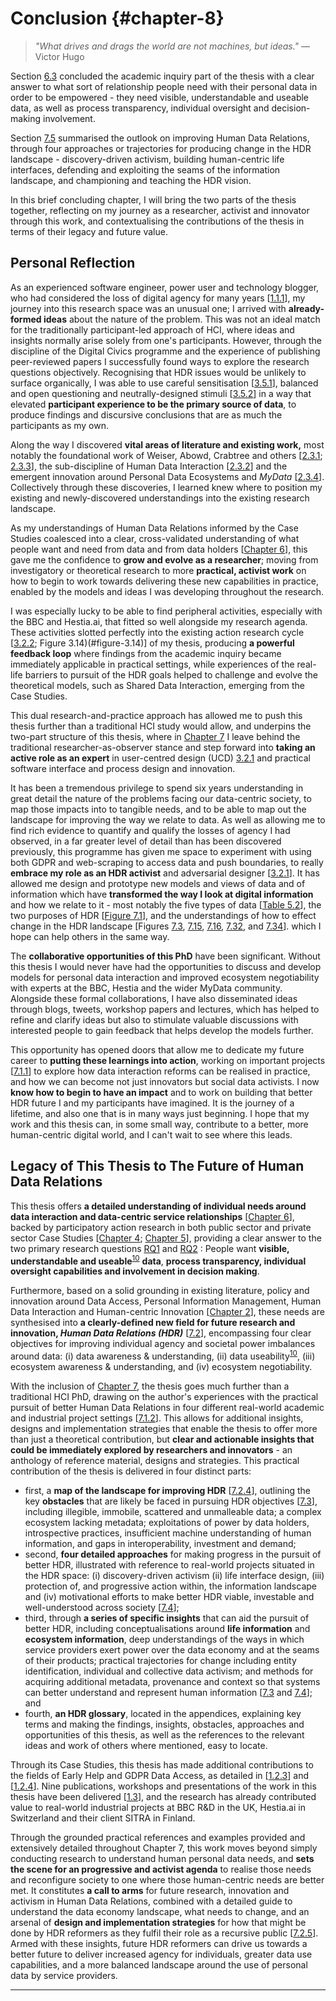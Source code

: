 Conclusion {#chapter-8}
===========

> _"What drives and drags the world are not machines, but ideas."_ — Victor Hugo

Section [6.3](#6.3) concluded the academic inquiry part of the thesis with a clear answer to what sort of relationship people need with their personal data in order to be empowered - they need visible, understandable and useable data, as well as process transparency, individual oversight and decision-making involvement.

Section [7.5](#7.5) summarised the outlook on improving Human Data Relations, through four approaches or trajectories for producing change in the HDR landscape - discovery-driven activism, building human-centric life interfaces, defending and exploiting the seams of the information landscape, and championing and teaching the HDR vision.

In this brief concluding chapter, I will bring the two parts of the thesis together, reflecting on my journey as a researcher, activist and innovator through this work, and contextualising the contributions of the thesis in terms of their legacy and future value.

Personal Reflection
-------------------

As an experienced software engineer, power user and technology blogger, who had considered the loss of digital agency for many years [[1.1.1](#1.1.1)], my journey into this research space was an unusual one; I arrived with **already-formed ideas** about the nature of the problem. This was not an ideal match for the traditionally participant-led approach of HCI, where ideas and insights normally arise solely from one's participants. However, through the discipline of the Digital Civics programme and the experience of publishing peer-reviewed papers I successfully found ways to explore the research questions objectively. Recognising that HDR issues would be unlikely to surface organically, I was able to use careful sensitisation [[3.5.1](#3.5.1)], balanced and open questioning and neutrally-designed stimuli [[3.5.2](#3.5.2)] in a way that elevated **participant experience to be the primary source of data**, to produce findings and discursive conclusions that are as much the participants as my own.

Along the way I discovered **vital areas of literature and existing work,** most notably the foundational work of Weiser, Abowd, Crabtree and others [[2.3.1](#2.3.1); [2.3.3](#2.3.3)], the sub-discipline of Human Data Interaction [[2.3.2](#2.3.2)] and the emergent innovation around Personal Data Ecosystems and _MyData_ [[2.3.4](#2.3.4)]. Collectively through these discoveries, I learned knew where to position my existing and newly-discovered understandings into the existing research landscape.

As my understandings of Human Data Relations informed by the Case Studies coalesced into a clear, cross-validated understanding of what people want and need from data and from data holders [[Chapter 6](#chapter-6)], this gave me the confidence to **grow and evolve as a researcher**; moving from investigatory or theoretical research to more **practical, activist work** on how to begin to work towards delivering these new capabilities in practice, enabled by the models and ideas I was developing throughout the research.

I was especially lucky to be able to find peripheral activities, especially with the BBC and Hestia.ai, that fitted so well alongside my research agenda. These activities slotted perfectly into the existing action research cycle [[3.2.2](#3.2.2); Figure 3.14)(#figure-3.14)] of my thesis, producing **a powerful feedback loop** where findings from the academic inquiry became immediately applicable in practical settings, while experiences of the real-life barriers to pursuit of the HDR goals helped to challenge and evolve the theoretical models, such as Shared Data Interaction, emerging from the Case Studies.

This dual research-and-practice approach has allowed me to push this thesis further than a traditional HCI study would allow, and underpins the two-part structure of this thesis, where in [Chapter 7](#chapter-7) I leave behind the traditional researcher-as-observer stance and step forward into **taking an active role as an expert** in user-centred design (UCD) [3.2.1](#3.2.1) and practical software interface and process design and innovation.

It has been a tremendous privilege to spend six years understanding in great detail the nature of the problems facing our data-centric society, to map those impacts into to tangible needs, and to be able to map out the landscape for improving the way we relate to data. As well as allowing me to find rich evidence to quantify and qualify the losses of agency I had observed, in a far greater level of detail than has been discovered previously, this programme has given me space to experiment with using both GDPR and web-scraping to access data and push boundaries, to really **embrace my role as an HDR activist** and adversarial designer [[3.2.1](#3.2.1)]. It has allowed me design and prototype new models and views of data and of information which have **transformed the way I look at digital information** and how we relate to it - most notably the five types of data [[Table 5.2](#table-5.2)], the two purposes of HDR [[Figure 7.1](#figure-7.1)], and the understandings of how to effect change in the HDR landscape [Figures [7.3](#7.3), [7.15](#figure-7.15), [7.16](#figure-7.16), [7.32](#figure-7.32), and [7.34](#figure-7.34)]. which I hope can help others in the same way.

The **collaborative opportunities of this PhD** have been significant. Without this thesis I would never have had the opportunities to discuss and develop models for personal data interaction and improved ecosystem negotiability with experts at the BBC, Hestia and the wider MyData community. Alongside these formal collaborations, I have also disseminated ideas through blogs, tweets, workshop papers and lectures, which has helped to refine and clarify ideas but also to stimulate valuable discussions with interested people to gain feedback that helps develop the models further.

This opportunity has opened doors that allow me to dedicate my future career to **putting these learnings into action**, working on important projects [[7.1.1](#7.1.1)] to explore how data interaction reforms can be realised in practice, and how we can become not just innovators but social data activists. I now **know how to begin to have an impact** and to work on building that better HDR future I and my participants have imagined. It is the journey of a lifetime, and also one that is in many ways just beginning. I hope that my work and this thesis can, in some small way, contribute to a better, more human-centric digital world, and I can't wait to see where this leads.

Legacy of This Thesis to The Future of Human Data Relations
-----------------------------------------------------------

This thesis offers **a detailed understanding of individual needs around data interaction and data-centric service relationships** [[Chapter 6](#chapter-6)], backed by participatory action research in both public sector and private sector Case Studies [[Chapter 4](#chapter-4); [Chapter 5](#chapter-5)], providing a clear answer to the two primary research questions [RQ1](#RQ1) and [RQ2](#RQ2) : People want **visible, understandable and useable**<sup>[10](#fn10)</sup> **data**, **process transparency, individual oversight capabilities and involvement in decision making**.

Furthermore, based on a solid grounding in existing literature, policy and innovation around Data Access, Personal Information Management, Human Data Interaction and Human-centric Innovation [[Chapter 2](#chapter-2)], these needs are synthesised into **a clearly-defined new field for future research and innovation, _Human Data Relations (HDR)_** [[7.2](#7.2)], encompassing four clear objectives for improving individual agency and societal power imbalances around data: (i) data awareness & understanding, (ii) data useability<sup>[10](#fn10)</sup>, (iii) ecosystem awareness & understanding, and (iv) ecosystem negotiability.

With the inclusion of [Chapter 7](#chapter-7), the thesis goes much further than a traditional HCI PhD, drawing on the author's experiences with the practical pursuit of better Human Data Relations in four different real-world academic and industrial project settings [[7.1.2](#7.1.2)]. This allows for additional insights, designs and implementation strategies that enable the thesis to offer more than just a theoretical contribution, but **clear and actionable insights that could be immediately explored by researchers and innovators** - an anthology of reference material, designs and strategies. This practical contribution of the thesis is delivered in four distinct parts:

- first, a **map of the landscape for improving HDR** [[7.2.4](#7.2.4)], outlining the key **obstacles** that are likely be faced in pursuing HDR objectives [[7.3](#7.3)], including illegible, immobile, scattered and unmalleable data; a complex ecosystem lacking metadata; exploitations of power by data holders, introspective practices, insufficient machine understanding of human information, and gaps in interoperability, investment and demand;
- second, **four detailed approaches** for making progress in the pursuit of better HDR, illustrated with reference to real-world projects situated in the HDR space: (i) discovery-driven activism (ii) life interface design, (iii) protection of, and progressive action within, the information landscape and (iv) motivational efforts to make better HDR viable, investable and well-understood across society [[7.4](#7.4)];
- third, through **a series of specific insights** that can aid the pursuit of better HDR, including conceptualisations around **life information** and **ecosystem information**, deep understandings of the ways in which service providers exert power over the data economy and at the seams of their products; practical trajectories for change including entity identification, individual and collective data activism; and methods for acquiring additional metadata, provenance and context so that systems can better understand and represent human information [[7.3](#7.3) and [7.4](#7.4)]; and
- fourth, **an HDR glossary**, located in the appendices, explaining key terms and making the findings, insights, obstacles, approaches and opportunities of this thesis, as well as the references to the relevant ideas and work of others where mentioned, easy to locate.

Through its Case Studies, this thesis has made additional contributions to the fields of Early Help and GDPR Data Access, as detailed in [[1.2.3](#1.2.3)] and [[1.2.4](#1.2.4)]. Nine publications, workshops and presentations of the work in this thesis have been delivered [[1.3](#1.3)], and the research has already contributed value to real-world industrial projects at BBC R&D in the UK, Hestia.ai in Switzerland and their client SITRA in Finland.

Through the grounded practical references and examples provided and extensively detailed throughout Chapter 7, this work moves beyond simply conducting research to understand human personal data needs, and **sets the scene for an progressive and activist agenda** to realise those needs and reconfigure society to one where those human-centric needs are better met. It constitutes **a call to arms** for future research, innovation and activism in Human Data Relations, combined with a detailed guide to understand the data economy landscape, what needs to change, and an arsenal of **design and implementation strategies** for how that might be done by HDR reformers as they fulfil their role as a recursive public [[7.2.5](#7.2.5)]. Armed with these insights, future HDR reformers can drive us towards a better future to deliver increased agency for individuals, greater data use capabilities, and a more balanced landscape around the use of personal data by service providers.

---
